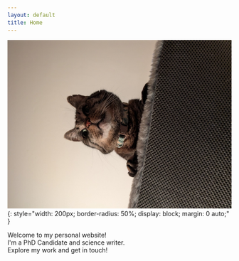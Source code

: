 ```yaml
---
layout: default
title: Home
---
```


![fjord king of bonita](/assets/images/profile.png){: style="width: 200px; border-radius: 50%; display: block; margin: 0 auto;" }

Welcome to my personal website!  
I'm a PhD Candidate and science writer.  
Explore my work and get in touch!  


